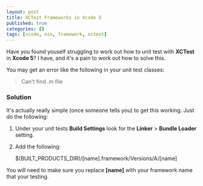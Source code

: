 ```yaml
---
layout: post
title: XCTest Frameworks in Xcode 5
published: true
categories: []
tags: [xcode, osx, framework, xctext]
---
```


Have you found youself struggling to work out how to unit test with **XCTest** in **Xcode 5**? I have, and it's a pain to work out how to solve this.

You may get an error like the following in your unit test classes:

> Can't find .m file

### Solution

It's actually really simple (once someone tells you) to get this working. Just do the following:

1. Under your unit tests **Build Settings** look for the **Linker** > **Bundle Loader** setting.
2. Add the following:

	$(BUILT_PRODUCTS_DIR)/[name].framework/Versions/A/[name]

You will need to make sure you replace **[name]** with your framework name that your testing.